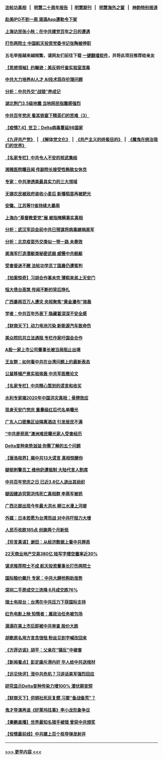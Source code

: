 #### [法轮功真相](https://github.com/gfw-breaker/truth/blob/master/README.md?t=0) &nbsp;&nbsp;|&nbsp;&nbsp; [明慧二十周年报告](https://github.com/gfw-breaker/mh-reports/blob/master/README.md?t=0) &nbsp;&nbsp;|&nbsp;&nbsp;[明慧期刊](https://github.com/gfw-breaker/mh-qikan) &nbsp;&nbsp;|&nbsp;&nbsp; [明慧海外之窗](https://github.com/gfw-breaker/mh-news/blob/master/README.md?t=0) &nbsp;&nbsp;|&nbsp;&nbsp; [神韵特别报道](https://github.com/gfw-breaker/mh-news/blob/master/shenyun.md?t=0)
#### [赴美IPO不到一周 滴滴App遭勒令下架](../pages/nsc413/n13066826.md?t=07050102) 
#### [上海访民张小秋：在中共建党百年之日的遭遇](../pages/nsc413/n13066384.md?t=07050102) 
#### [打伤两院士 中国航天投资党委书记张陶被停职](../pages/nsc413/n13066633.md?t=07050102) 
#### 五毛举报越来越频繁，请网友们前往下载 [一键翻墙软件](https://github.com/gfw-breaker/ssr-accounts)，并将此项目推荐给亲友
#### [【思想领袖】约翰逊：美反转吁查实验室泄毒](../pages/nsc413/n13033632.md?t=07050102) 
#### [中共大力培养AI人才 AI技术现存伦理问题](../pages/nsc413/n13065889.md?t=07050102) 
#### [分析：中共外交“战狼”养成记](../pages/nsc413/n13065765.md?t=07050102) 
#### [湖北荆门3.5级地震 当地网民指震感强烈](../pages/nsc413/n13066520.md?t=07050102) 
#### [中共百年党庆 看其铁窗下精英们的苦难（3）](../pages/nsc413/n13065400.md?t=07050102) 
#### [【疫情7.4】世卫：Delta病毒蔓延98国家](../pages/nsc413/n13066463.md?t=07050102) 
#### [《九评共产党》](https://github.com/begood0513/9ping.md/blob/master/README.md) &nbsp;|&nbsp; [《解体党文化》](../../../../jtdwh.md/blob/master/README.md)  &nbsp;|&nbsp; [《共产主义的终极目的》](../../../../gczydzjmd.md/blob/master/README.md) &nbsp;|&nbsp; [《魔鬼在统治我们的世界》](../../../../mgztzwmdsj.md/blob/master/README.md) 
#### [【名家专栏】中共令人不安的核武集结](../pages/nsc413/n13065256.md?t=07050102) 
#### [湘雅医院曝丑闻 传副院长接受性贿致女休克](../pages/nsc413/n13066315.md?t=07050102) 
#### [专家：中共渗透美最具实力的三大领域](../pages/nsc413/n13059369.md?t=07050102) 
#### [无锡农民被政府盗收小麦后 新播稻苗再被耙光](../pages/nsc413/n13066356.md?t=07050102) 
#### [安徽、江苏等11省持续大暴雨](../pages/nsc413/n13066222.md?t=07050102) 
#### [上海办“基督教爱党”展 被指掩瞒事实真相](../pages/nsc413/n13066185.md?t=07050102) 
#### [分析：武汉军运会前中共已预谋将病毒嫁祸美军](../pages/nsc413/n13066167.md?t=07050102) 
#### [分析：北京疫苗外交类似一带一路 未奏效](../pages/nsc413/n13054388.md?t=07050102) 
#### [美海军打造潜艇类秘密武器 威慑中共舰艇](../pages/nsc413/n13057023.md?t=07050102) 
#### [受害昏迷不醒 法轮功学员丁国晨仍遭冤判](../pages/nsc413/n13065106.md?t=07050102) 
#### [【拍案惊奇】习胡合作事未完 薄熙来弟上天安门](../pages/nsc413/n13065867.md?t=07050102) 
#### [恒大债台高筑 传闻不断的背后挣扎](../pages/nsc413/n13065692.md?t=07050102) 
#### [广西暴雨百万人遭灾 央视聚焦“黄金瀑布”挨轰](../pages/nsc413/n13065877.md?t=07050102) 
#### [学者：中共百年外表下 隐藏着深深不安全感](../pages/nsc413/n13065767.md?t=07050102) 
#### [【财商天下】动力电池污染 新能源汽车致命伤](../pages/nsc413/n13065355.md?t=07050102) 
#### [美众院抗共立法遇阻 专栏作家吁国会合作](../pages/nsc413/n13065784.md?t=07050102) 
#### [A股一家上市公司董事长被当局阻止出境](../pages/nsc413/n13065763.md?t=07050102) 
#### [王友群：如何看中共在台湾问题上的最新表态](../pages/nsc413/n13064829.md?t=07050102) 
#### [公鼠移植产崽实验挨轰 中共军医撤论文](../pages/nsc413/n13065738.md?t=07050102) 
#### [【名家专栏】中共精心策划的谎言和收买](../pages/nsc413/n13065253.md?t=07050102) 
#### [水利专家揭2020年中国洪灾真相：骨牌效应](../pages/nsc413/n13065569.md?t=07050102) 
#### [现身天安门党庆 重量级红后代名单曝光](../pages/nsc413/n13065475.md?t=07050102) 
#### [广东人口密集区设隔离酒店 引发居民不满](../pages/nsc413/n13065485.md?t=07050102) 
#### [“中共是邪恶”澳洲难民曝光家人受害经历](../pages/nsc413/n13064516.md?t=07050102) 
#### [Delta变种来势汹汹 你需了解的五个问题](../pages/nsc413/n13065422.md?t=07050102) 
#### [【唐浩视界】揭中共13大谎言 真相惊醒你](../pages/nsc413/n13065208.md?t=07050102) 
#### [疑挺刺警员工 维他奶遭抵制 大陆代言人割席](../pages/nsc413/n13065142.md?t=07050102) 
#### [中共百年党庆之日 已近3.8亿人退出其组织](../pages/nsc413/n13065209.md?t=07050102) 
#### [疑因建追究郭洪伟死亡真相群 李燕军被抓](../pages/nsc413/n13065037.md?t=07050102) 
#### [广西北部出现今年最大洪水 柳江水漫上河堤](../pages/nsc413/n13065079.md?t=07050102) 
#### [外媒：日本若愿为台湾而战 对中共吓阻力大增](../pages/nsc413/n13065060.md?t=07050102) 
#### [人民币收跌185点 创逾两个月新低](../pages/nsc413/n13065002.md?t=07050102) 
#### [【珍言真语】谢田：从经济数据上看中共罪恶](../pages/nsc413/n13060579.md?t=07050102) 
#### [22天商业地产交易380亿 陆写字楼空置率近30%](../pages/nsc413/n13064734.md?t=07050102) 
#### [谋求推荐院士不成 航天投资董事长打伤两院士](../pages/nsc413/n13064946.md?t=07050102) 
#### [国际粮价飙升 专家：中共大肆抢购助涨势](../pages/nsc413/n13064616.md?t=07050102) 
#### [深圳二手房成交三连降 6月成交跌76%](../pages/nsc413/n13064432.md?t=07050102) 
#### [瑞士电视台：台湾在中共压力下获国际支持](../pages/nsc413/n13064735.md?t=07050102) 
#### [红色电影上映 知情者：属政治任务被包场](../pages/nsc413/n13064518.md?t=07050102) 
#### [滴滴在美上市后即被中共审查 股价大跌](../pages/nsc413/n13064337.md?t=07050102) 
#### [胡歌原名用方言念很怪 粉丝见到字喊改回来](../pages/nsc413/n13064291.md?t=07050102) 
#### [《方菲访谈》胡平：父亲在“镇反”中被害](../pages/nsc413/n13064114.md?t=07050102) 
#### [【新闻看点】彭定康斥港内奸 华人给中共送棺材](../pages/nsc413/n13064230.md?t=07050102) 
#### [【远见快评】泄中共危机？习讲话美军强烈回应](../pages/nsc413/n13064269.md?t=07050102) 
#### [研究显示Delta变种传染力增100% 潜伏期变短](../pages/nsc413/n13064213.md?t=07050102) 
#### [【财商天下】供销社死灰复燃 习要“备战备荒”？](../pages/nsc413/n13063847.md?t=07050102) 
#### [鬼才导演再谈《好莱坞往事》李小龙形象争议](../pages/nsc413/n13064189.md?t=07050102) 
#### [【秦鹏直播】世界最知名猎手被猎 曾获中共颁奖](../pages/nsc413/n13064243.md?t=07050102) 
#### [【役情最前线】中共建上百个核导弹发射井](../pages/nsc413/n13064015.md?t=07050102) 

----
#### [ >>> 更早内容 <<< ](../indexes/nsc413-earlier.md)
